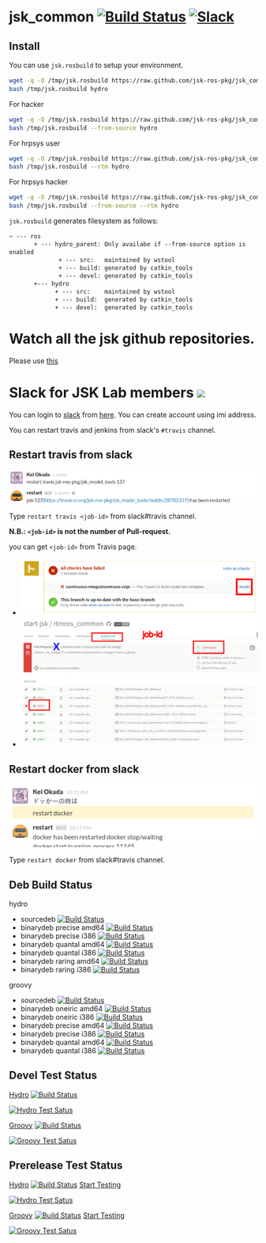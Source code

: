 jsk_common [![Build Status](https://travis-ci.org/jsk-ros-pkg/jsk_common.png?branch=master)](https://travis-ci.org/jsk-ros-pkg/jsk_common) [![Slack](https://img.shields.io/badge/slack-jsk--robotics-e100e1.svg)](http://jsk-robotics.slack.com)
===

Install
---
You can use `jsk.rosbuild` to setup your environment.


```sh
wget -q -O /tmp/jsk.rosbuild https://raw.github.com/jsk-ros-pkg/jsk_common/master/jsk.rosbuild
bash /tmp/jsk.rosbuild hydro
```

For hacker

```sh
wget -q -O /tmp/jsk.rosbuild https://raw.github.com/jsk-ros-pkg/jsk_common/master/jsk.rosbuild
bash /tmp/jsk.rosbuild --from-source hydro
```

For hrpsys user

```sh
wget -q -O /tmp/jsk.rosbuild https://raw.github.com/jsk-ros-pkg/jsk_common/master/jsk.rosbuild
bash /tmp/jsk.rosbuild --rtm hydro
```

For hrpsys hacker

```sh
wget -q -O /tmp/jsk.rosbuild https://raw.github.com/jsk-ros-pkg/jsk_common/master/jsk.rosbuild
bash /tmp/jsk.rosbuild --from-source --rtm hydro
```

`jsk.rosbuild` generates filesystem as follows:

```
~ --- ros
       + --- hydro_parent: Only availabe if --from-source option is enabled
              + --- src:   maintained by wstool
              + --- build: generated by catkin_tools
              + --- devel: generated by catkin_tools
       +--- hydro
             + --- src:    maintained by wstool
             + --- build:  generated by catkin_tools
             + --- devel:  generated by catkin_tools
```

Watch all the jsk github repositories.
===
Please use [this](http://jsk-github-watcher.herokuapp.com/)

Slack for JSK Lab members ![](https://upload.wikimedia.org/wikipedia/en/7/76/Slack_Icon.png)
=========================
You can login to [slack](https://slack.com/) from [here](https://jsk-robotics.slack.com).
You can create account using imi address.

You can restart travis and jenkins from slack's `#travis` channel.

Restart travis from slack
-------------------------
![](images/restart_travis.png)

Type `restart travis <job-id>` from slack#travis channel.

**N.B.: `<job-id>` is not the number of Pull-request.**

you can get `<job-id>` from Travis page.

- ![](images/PR_page.png)
- ![](images/Travis_page.png)

Restart docker from slack
-------------------------
![](images/restart_docker.png)

Type `restart docker` from slack#travis channel.

Deb Build Status
-----------------

hydro

- sourcedeb [![Build Status](http://jenkins.ros.org/buildStatus/icon?job=ros-hydro-jsk-common_sourcedeb)](http://jenkins.ros.org/job/ros-hydro-jsk-common_sourcedeb/)
- binarydeb precise amd64 [![Build Status](http://jenkins.ros.org/buildStatus/icon?job=ros-hydro-jsk-common_binarydeb_precise_amd64)](http://jenkins.ros.org/job/ros-hydro-jsk-common_binarydeb_precise_amd64/)
- binarydeb precise i386 [![Build Status](http://jenkins.ros.org/buildStatus/icon?job=ros-hydro-jsk-common_binarydeb_precise_i386)](http://jenkins.ros.org/job/ros-hydro-jsk-common_binarydeb_precise_i386/)
- binarydeb quantal amd64 [![Build Status](http://jenkins.ros.org/buildStatus/icon?job=ros-hydro-jsk-common_binarydeb_quantal_amd64)](http://jenkins.ros.org/job/ros-hydro-jsk-common_binarydeb_quantal_amd64/)
- binarydeb quantal i386 [![Build Status](http://jenkins.ros.org/buildStatus/icon?job=ros-hydro-jsk-common_binarydeb_quantal_i386)](http://jenkins.ros.org/job/ros-hydro-jsk-common_binarydeb_quantal_i386/)
- binarydeb raring amd64 [![Build Status](http://jenkins.ros.org/buildStatus/icon?job=ros-hydro-jsk-common_binarydeb_raring_amd64)](http://jenkins.ros.org/job/ros-hydro-jsk-common_binarydeb_raring_amd64/)
- binarydeb raring i386 [![Build Status](http://jenkins.ros.org/buildStatus/icon?job=ros-hydro-jsk-common_binarydeb_raring_i386)](http://jenkins.ros.org/job/ros-hydro-jsk-common_binarydeb_raring_i386/)

groovy

- sourcedeb [![Build Status](http://jenkins.ros.org/buildStatus/icon?job=ros-groovy-jsk-common_sourcedeb)](http://jenkins.ros.org/job/ros-groovy-jsk-common_sourcedeb/)
- binarydeb oneiric amd64 [![Build Status](http://jenkins.ros.org/buildStatus/icon?job=ros-groovy-jsk-common_binarydeb_oneiric_amd64)](http://jenkins.ros.org/job/ros-groovy-jsk-common_binarydeb_oneiric_amd64/)
- binarydeb oneiric i386 [![Build Status](http://jenkins.ros.org/buildStatus/icon?job=ros-groovy-jsk-common_binarydeb_oneiric_i386)](http://jenkins.ros.org/job/ros-groovy-jsk-common_binarydeb_oneiric_i386/)
- binarydeb precise amd64 [![Build Status](http://jenkins.ros.org/buildStatus/icon?job=ros-groovy-jsk-common_binarydeb_precise_amd64)](http://jenkins.ros.org/job/ros-groovy-jsk-common_binarydeb_precise_amd64/)
- binarydeb precise i386 [![Build Status](http://jenkins.ros.org/buildStatus/icon?job=ros-groovy-jsk-common_binarydeb_precise_i386)](http://jenkins.ros.org/job/ros-groovy-jsk-common_binarydeb_precise_i386/)
- binarydeb quantal amd64 [![Build Status](http://jenkins.ros.org/buildStatus/icon?job=ros-groovy-jsk-common_binarydeb_quantal_amd64)](http://jenkins.ros.org/job/ros-groovy-jsk-common_binarydeb_quantal_amd64/)
- binarydeb quantal i386 [![Build Status](http://jenkins.ros.org/buildStatus/icon?job=ros-groovy-jsk-common_binarydeb_quantal_i386)](http://jenkins.ros.org/job/ros-groovy-jsk-common_binarydeb_quantal_i386/)

Devel Test Status
-----------------
[Hydro](http://jenkins.ros.org/job/devel-hydro-jsk_common/) [![Build Status](http://jenkins.ros.org/buildStatus/icon?job=devel-hydro-jsk_common)](http://jenkins.ros.org/job/devel-hydro-jsk_common/)

[![Hydro Test Satus](http://jenkins.ros.org/job/devel-hydro-jsk_common/test/trend?job)](http://jenkins.ros.org/job/devel-hydro-jsk_common/)

[Groovy](http://jenkins.ros.org/job/devel-groovy-jsk_common) [![Build Status](http://jenkins.ros.org/buildStatus/icon?job=devel-groovy-jsk_common)](http://jenkins.ros.org/job/devel-groovy-jsk_common/)

[![Groovy Test Satus](http://jenkins.ros.org/job/devel-groovy-jsk_common/test/trend?job)](http://jenkins.ros.org/job/devel-groovy-jsk_common/)

Prerelease Test Status
----------------------

[Hydro](http://jenkins.ros.org/job/prerelease-hydro-jsk_common/) [![Build Status](http://jenkins.ros.org/buildStatus/icon?job=prerelease-hydro-jsk_common)](http://jenkins.ros.org/job/prerelease-hydro-jsk_common/) [Start Testing](http://prerelease.ros.org/create_job/hydro)

[![Hydro Test Satus](http://jenkins.ros.org/job/prerelease-hydro-jsk_common/test/trend?job)](http://jenkins.ros.org/job/prerelease-hydro-jsk_common/)

[Groovy](http://jenkins.ros.org/job/prerelease-groovy-jsk_common) [![Build Status](http://jenkins.ros.org/buildStatus/icon?job=prerelease-groovy-jsk_common)](http://jenkins.ros.org/job/prerelease-groovy-jsk_common/)  [Start Testing](http://prerelease.ros.org/create_job/groovy)

[![Groovy Test Satus](http://jenkins.ros.org/job/prerelease-groovy-jsk_common/test/trend?job)](http://jenkins.ros.org/job/prerelease-groovy-jsk_common/)
